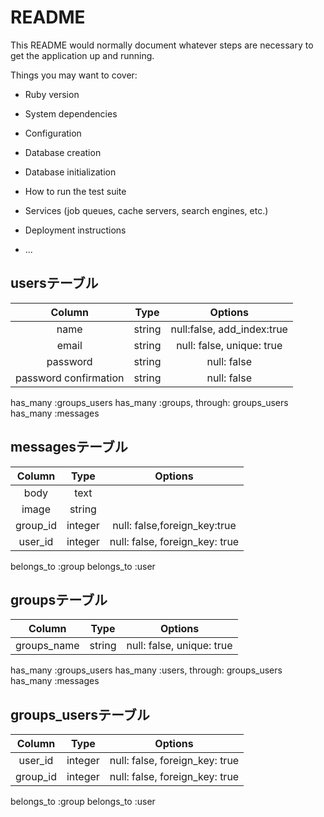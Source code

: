 # README

This README would normally document whatever steps are necessary to get the
application up and running.

Things you may want to cover:

* Ruby version

* System dependencies

* Configuration

* Database creation

* Database initialization

* How to run the test suite

* Services (job queues, cache servers, search engines, etc.)

* Deployment instructions

* ...

## usersテーブル
|Column|Type|Options|
|:----:|:----:|:----:|
|name|string|null:false, add_index:true|
|email|string|null: false, unique: true|
|password|string|null: false|
|password confirmation|string|null: false|

has_many :groups_users
has_many :groups, through: groups_users
has_many :messages


## messagesテーブル
|Column|Type|Options|
|:----:|:----:|:----:|
|body|text|
|image|string|
|group_id|integer|null: false,foreign_key:true|
|user_id|integer|null: false, foreign_key: true|

belongs_to :group
belongs_to :user


## groupsテーブル
|Column|Type|Options|
|:----:|:----:|:----:|
|groups_name|string|null: false, unique: true|

has_many :groups_users
has_many :users, through: groups_users
has_many :messages


## groups_usersテーブル
|Column|Type|Options|
|:----:|:----:|:----:|
|user_id|integer|null: false, foreign_key: true|
|group_id|integer|null: false, foreign_key: true|

belongs_to :group
belongs_to :user